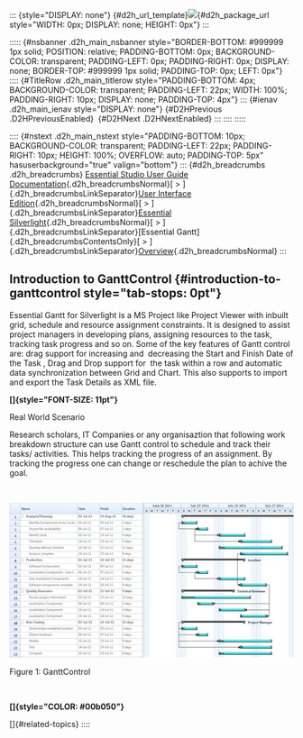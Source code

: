 ::: {style="DISPLAY: none"}
[](ms-xhelp:///?Id=d2h_url_template){#d2h_url_template}![](!package_url!){#d2h_package_url style="WIDTH: 0px; DISPLAY: none; HEIGHT: 0px"}
:::

::::: {#nsbanner .d2h_main_nsbanner style="BORDER-BOTTOM: #999999 1px solid; POSITION: relative; PADDING-BOTTOM: 0px; BACKGROUND-COLOR: transparent; PADDING-LEFT: 0px; PADDING-RIGHT: 0px; DISPLAY: none; BORDER-TOP: #999999 1px solid; PADDING-TOP: 0px; LEFT: 0px"}
:::: {#TitleRow .d2h_main_titlerow style="PADDING-BOTTOM: 4px; BACKGROUND-COLOR: transparent; PADDING-LEFT: 22px; WIDTH: 100%; PADDING-RIGHT: 10px; DISPLAY: none; PADDING-TOP: 4px"}
::: {#ienav .d2h_main_ienav style="DISPLAY: none"}
[](ms-xhelp:///?Id=112c5511-a2a5-4fdf-9627-6fdde80e1d0a){#D2HPrevious .D2HPreviousEnabled}  [](ms-xhelp:///?Id=ad183463-704a-4e2f-8368-b7c0f9c8b3aa){#D2HNext .D2HNextEnabled}
:::
::::
:::::

:::: {#nstext .d2h_main_nstext style="PADDING-BOTTOM: 10px; BACKGROUND-COLOR: transparent; PADDING-LEFT: 22px; PADDING-RIGHT: 10px; HEIGHT: 100%; OVERFLOW: auto; PADDING-TOP: 5px" hasuserbackground="true" valign="bottom"}
::: {#d2h_breadcrumbs .d2h_breadcrumbs}
[Essential Studio User Guide Documentation](ms-xhelp:///?Id=12457748-09e3-4d74-a240-8e049cedf030){.d2h_breadcrumbsNormal}[ \> ]{.d2h_breadcrumbsLinkSeparator}[User Interface Edition](ms-xhelp:///?Id=c29296b7-531c-413b-a0ec-488ca1f7f669){.d2h_breadcrumbsNormal}[ \> ]{.d2h_breadcrumbsLinkSeparator}[Essential Silverlight](ms-xhelp:///?Id=66221bd1-ba2e-43c2-94a7-618f50e01d24){.d2h_breadcrumbsNormal}[ \> ]{.d2h_breadcrumbsLinkSeparator}[Essential Gantt]{.d2h_breadcrumbsContentsOnly}[ \> ]{.d2h_breadcrumbsLinkSeparator}[Overview](ms-xhelp:///?Id=112c5511-a2a5-4fdf-9627-6fdde80e1d0a){.d2h_breadcrumbsNormal}
:::

## Introduction to GanttControl {#introduction-to-ganttcontrol style="tab-stops: 0pt"}

Essential Gantt for Silverlight is a MS Project like Project Viewer with inbuilt grid, schedule and resource assignment constraints. It is designed to assist project managers in developing plans, assigning resources to the task, tracking task progress and so on. Some of the key features of Gantt control are: drag support for increasing and  decreasing the Start and Finish Date of the Task , Drag and Drop support for  the task within a row and automatic data synchronization between Grid and Chart. This also supports to import and export the Task Details as XML file.

**[]{style="FONT-SIZE: 11pt"}** 

Real World Scenario

Research scholars, IT Companies or any organisaztion that following work breakdown structure can use Gantt control to schedule and track their tasks/ activities. This helps tracking the progress of an assignment. By tracking the progress one can change or reschedule the plan to achive the goal.

 

![](ImagesExt/image63_0.jpg)

Figure 1: GanttControl

 

**[]{style="COLOR: #00b050"}** 

[]{#related-topics}
::::

